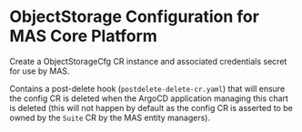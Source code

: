 ObjectStorage Configuration for MAS Core Platform
===============================================================================
Create a ObjectStorageCfg CR instance and associated credentials secret for use by MAS.

Contains a post-delete hook (`postdelete-delete-cr.yaml`) that will ensure the config CR is deleted when the ArgoCD application managing this chart is deleted (this will not happen by default as the config CR is asserted to be owned by the `Suite` CR by the MAS entity managers).
